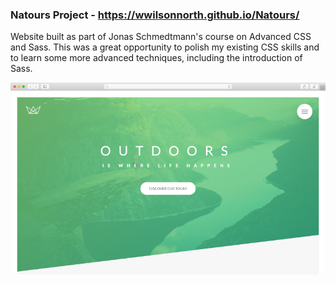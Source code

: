 ### Natours Project - https://wwilsonnorth.github.io/Natours/

Website built as part of Jonas Schmedtmann's course on Advanced CSS and Sass. This was a great opportunity to polish my existing CSS skills and to learn some more advanced techniques, including the introduction of Sass.

![Image of Natours Landing Page](https://github.com/wwilsonnorth/wwilsonnorth.github.io/blob/master/img/Natours.png)
